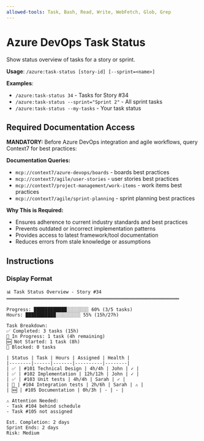 ```yaml
---
allowed-tools: Task, Bash, Read, Write, WebFetch, Glob, Grep
---
```


# Azure DevOps Task Status

Show status overview of tasks for a story or sprint.

**Usage**: `/azure:task-status [story-id] [--sprint=<name>]`

**Examples**:
- `/azure:task-status 34` - Tasks for Story #34
- `/azure:task-status --sprint="Sprint 2"` - All sprint tasks
- `/azure:task-status --my-tasks` - Your task status

## Required Documentation Access

**MANDATORY:** Before Azure DevOps integration and agile workflows, query Context7 for best practices:

**Documentation Queries:**
- `mcp://context7/azure-devops/boards` - boards best practices
- `mcp://context7/agile/user-stories` - user stories best practices
- `mcp://context7/project-management/work-items` - work items best practices
- `mcp://context7/agile/sprint-planning` - sprint planning best practices

**Why This is Required:**
- Ensures adherence to current industry standards and best practices
- Prevents outdated or incorrect implementation patterns
- Provides access to latest framework/tool documentation
- Reduces errors from stale knowledge or assumptions


## Instructions

### Display Format

```
📊 Task Status Overview - Story #34
═══════════════════════════════════════════════════════════════

Progress: ████████████░░░░░░░░ 60% (3/5 tasks)
Hours: ███████████░░░░░░░░░ 55% (15h/27h)

Task Breakdown:
✅ Completed: 3 tasks (15h)
🔄 In Progress: 1 task (4h remaining)
🆕 Not Started: 1 task (8h)
🚫 Blocked: 0 tasks

| Status | Task | Hours | Assigned | Health |
|--------|------|-------|----------|--------|
| ✅ | #101 Technical Design | 4h/4h | John | ✓ |
| ✅ | #102 Implementation | 12h/12h | John | ✓ |
| ✅ | #103 Unit tests | 4h/4h | Sarah | ✓ |
| 🔄 | #104 Integration tests | 2h/6h | Sarah | ⚠️ |
| 🆕 | #105 Documentation | 0h/3h | - | - |

⚠️ Attention Needed:
- Task #104 behind schedule
- Task #105 not assigned

Est. Completion: 2 days
Sprint Ends: 2 days
Risk: Medium
```